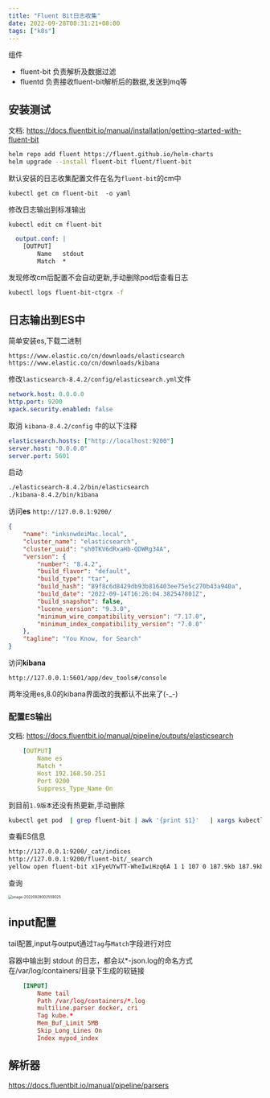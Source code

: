```yaml
---
title: "Fluent Bit日志收集"
date: 2022-09-28T00:31:21+08:00
tags: ["k8s"]
---
```


组件

- fluent-bit 负责解析及数据过滤
- fluentd 负责接收fluent-bit解析后的数据,发送到mq等

## 安装测试

文档: https://docs.fluentbit.io/manual/installation/getting-started-with-fluent-bit

```bash
helm repo add fluent https://fluent.github.io/helm-charts
helm upgrade --install fluent-bit fluent/fluent-bit
```

默认安装的日志收集配置文件在名为`fluent-bit`的cm中

```
kubectl get cm fluent-bit  -o yaml
```

修改日志输出到标准输出

```
kubectl edit cm fluent-bit
```

```yaml
  output.conf: |
    [OUTPUT]
        Name   stdout
        Match  *
```

发现修改cm后配置不会自动更新,手动删除pod后查看日志

```bash
kubectl logs fluent-bit-ctgrx -f
```

## 日志输出到ES中

简单安装es,下载二进制

```
https://www.elastic.co/cn/downloads/elasticsearch
https://www.elastic.co/cn/downloads/kibana
```

修改`lasticsearch-8.4.2/config/elasticsearch.yml`文件

```yaml
network.host: 0.0.0.0
http.port: 9200
xpack.security.enabled: false
```

取消 `kibana-8.4.2/config` 中的以下注释

```yaml
elasticsearch.hosts: ["http://localhost:9200"]
server.host: "0.0.0.0"
server.port: 5601
```

启动

```bash
./elasticsearch-8.4.2/bin/elasticsearch
./kibana-8.4.2/bin/kibana
```

访问**es** `http://127.0.0.1:9200/`

```json
{
    "name": "inksnwdeiMac.local",
    "cluster_name": "elasticsearch",
    "cluster_uuid": "sh0TKV6dRxaHb-QDWRg34A",
    "version": {
        "number": "8.4.2",
        "build_flavor": "default",
        "build_type": "tar",
        "build_hash": "89f8c6d8429db93b816403ee75e5c270b43a940a",
        "build_date": "2022-09-14T16:26:04.382547801Z",
        "build_snapshot": false,
        "lucene_version": "9.3.0",
        "minimum_wire_compatibility_version": "7.17.0",
        "minimum_index_compatibility_version": "7.0.0"
    },
    "tagline": "You Know, for Search"
}
```

访问**kibana**

```
http://127.0.0.1:5601/app/dev_tools#/console
```

两年没用es,8.0的kibana界面改的我都认不出来了(-_-)

### 配置ES输出

文档: https://docs.fluentbit.io/manual/pipeline/outputs/elasticsearch

```yaml
    [OUTPUT]
        Name es
        Match *
        Host 192.168.50.251
        Port 9200
        Suppress_Type_Name On
```

到目前`1.9版本`还没有热更新,手动删除

```bash
kubectl get pod  | grep fluent-bit | awk '{print $1}'   | xargs kubectl delete pod 
```

查看ES信息

```bash
http://127.0.0.1:9200/_cat/indices
http://127.0.0.1:9200/fluent-bit/_search
yellow open fluent-bit x1FyeUYwTT-WheIwiHzq6A 1 1 107 0 187.9kb 187.9kb
```

查询

<img src="http://inksnw.asuscomm.com:3001/blog/fluent-bit日志收集_1539f772172be7ccf3a9f07e30b0579d.png" alt="image-20220928002559025" style="zoom:50%;" />

## input配置

tail配置,input与output通过`Tag`与`Match`字段进行对应

 容器中输出到 stdout 的日志，都会以*-json.log的命名方式在/var/log/containers/目录下生成的软链接

```toml
    [INPUT]
        Name tail
        Path /var/log/containers/*.log
        multiline.parser docker, cri
        Tag kube.*
        Mem_Buf_Limit 5MB
        Skip_Long_Lines On
        Index mypod_index
```

## 解析器

https://docs.fluentbit.io/manual/pipeline/parsers

